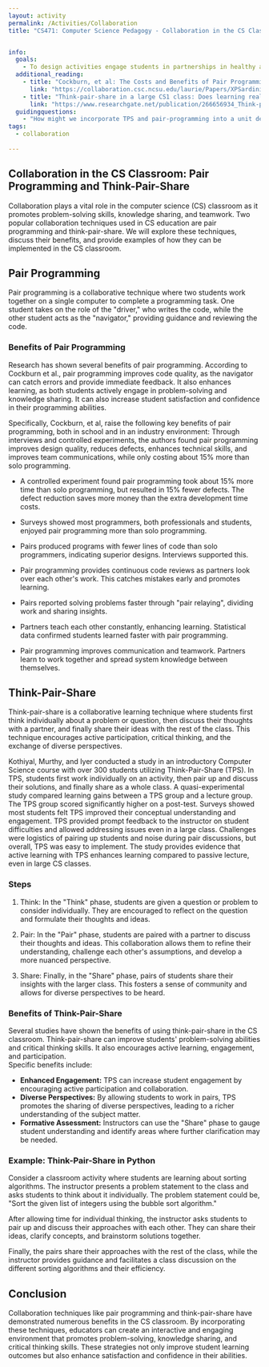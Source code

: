 ```yaml
---
layout: activity
permalink: /Activities/Collaboration
title: "CS471: Computer Science Pedagogy - Collaboration in the CS Classroom"


info:
  goals: 
    - To design activities engage students in partnerships in healthy and equitible ways
  additional_reading:
    - title: "Cockburn, et al: The Costs and Benefits of Pair Programming"
      link: "https://collaboration.csc.ncsu.edu/laurie/Papers/XPSardinia.PDF"    
    - title: "Think-pair-share in a large CS1 class: Does learning really happen?"
      link: "https://www.researchgate.net/publication/266656934_Think-pair-share_in_a_large_CS1_class_Does_learning_really_happen"
  guidingquestions:
    - "How might we incorporate TPS and pair-programming into a unit design in computing (and, in particular, into your lightning talk topic)?"      
tags:
  - collaboration
  
---
```


## Collaboration in the CS Classroom: Pair Programming and Think-Pair-Share

Collaboration plays a vital role in the computer science (CS) classroom as it promotes problem-solving skills, knowledge sharing, and teamwork. Two popular collaboration techniques used in CS education are pair programming and think-pair-share. We will explore these techniques, discuss their benefits, and provide examples of how they can be implemented in the CS classroom.

## Pair Programming

Pair programming is a collaborative technique where two students work together on a single computer to complete a programming task. One student takes on the role of the "driver," who writes the code, while the other student acts as the "navigator," providing guidance and reviewing the code.

### Benefits of Pair Programming

Research has shown several benefits of pair programming. According to Cockburn et al., pair programming improves code quality, as the navigator can catch errors and provide immediate feedback. It also enhances learning, as both students actively engage in problem-solving and knowledge sharing. It can also increase student satisfaction and confidence in their programming abilities.

Specifically, Cockburn, et al, raise the following key benefits of pair programming, both in school and in an industry environment:
Through interviews and controlled experiments, the authors found pair programming improves design quality, reduces defects, enhances technical skills, and improves team communications, while only costing about 15% more than solo programming.

* A controlled experiment found pair programming took about 15% more time than solo programming, but resulted in 15% fewer defects. The defect reduction saves more money than the extra development time costs.

* Surveys showed most programmers, both professionals and students, enjoyed pair programming more than solo programming.

* Pairs produced programs with fewer lines of code than solo programmers, indicating superior designs. Interviews supported this.

* Pair programming provides continuous code reviews as partners look over each other's work. This catches mistakes early and promotes learning.

* Pairs reported solving problems faster through "pair relaying", dividing work and sharing insights.

* Partners teach each other constantly, enhancing learning. Statistical data confirmed students learned faster with pair programming.

* Pair programming improves communication and teamwork. Partners learn to work together and spread system knowledge between themselves.

## Think-Pair-Share

Think-pair-share is a collaborative learning technique where students first think individually about a problem or question, then discuss their thoughts with a partner, and finally share their ideas with the rest of the class. This technique encourages active participation, critical thinking, and the exchange of diverse perspectives.

Kothiyal, Murthy, and Iyer conducted a study in an introductory Computer Science course with over 300 students utilizing Think-Pair-Share (TPS).
In TPS, students first work individually on an activity, then pair up and discuss their solutions, and finally share as a whole class.
A quasi-experimental study compared learning gains between a TPS group and a lecture group. The TPS group scored significantly higher on a post-test.
Surveys showed most students felt TPS improved their conceptual understanding and engagement.
TPS provided prompt feedback to the instructor on student difficulties and allowed addressing issues even in a large class.
Challenges were logistics of pairing up students and noise during pair discussions, but overall, TPS was easy to implement.
The study provides evidence that active learning with TPS enhances learning compared to passive lecture, even in large CS classes.

### Steps
1. Think: In the "Think" phase, students are given a question or problem to consider individually. They are encouraged to reflect on the question and formulate their thoughts and ideas.

2. Pair: In the "Pair" phase, students are paired with a partner to discuss their thoughts and ideas. This collaboration allows them to refine their understanding, challenge each other's assumptions, and develop a more nuanced perspective.

3. Share: Finally, in the "Share" phase, pairs of students share their insights with the larger class. This fosters a sense of community and allows for diverse perspectives to be heard.

### Benefits of Think-Pair-Share

Several studies have shown the benefits of using think-pair-share in the CS classroom. Think-pair-share can improve students' problem-solving abilities and critical thinking skills. It also encourages active learning, engagement, and participation.  
Specific benefits include:

* **Enhanced Engagement:** TPS can increase student engagement by encouraging active participation and collaboration.
* **Diverse Perspectives:** By allowing students to work in pairs, TPS promotes the sharing of diverse perspectives, leading to a richer understanding of the subject matter.
* **Formative Assessment:** Instructors can use the "Share" phase to gauge student understanding and identify areas where further clarification may be needed.

### Example: Think-Pair-Share in Python

Consider a classroom activity where students are learning about sorting algorithms. The instructor presents a problem statement to the class and asks students to think about it individually. The problem statement could be, "Sort the given list of integers using the bubble sort algorithm."

After allowing time for individual thinking, the instructor asks students to pair up and discuss their approaches with each other. They can share their ideas, clarify concepts, and brainstorm solutions together.

Finally, the pairs share their approaches with the rest of the class, while the instructor provides guidance and facilitates a class discussion on the different sorting algorithms and their efficiency.

## Conclusion

Collaboration techniques like pair programming and think-pair-share have demonstrated numerous benefits in the CS classroom. By incorporating these techniques, educators can create an interactive and engaging environment that promotes problem-solving, knowledge sharing, and critical thinking skills. These strategies not only improve student learning outcomes but also enhance satisfaction and confidence in their abilities.
